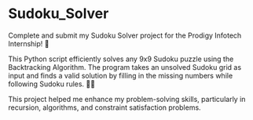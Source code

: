 # Sudoku_Solver

Complete and submit my Sudoku Solver project for the Prodigy Infotech Internship! 🎯
 
This Python script efficiently solves any 9x9 Sudoku puzzle using the Backtracking Algorithm. The program takes an unsolved Sudoku grid as input and finds a valid solution by filling in the missing numbers while following Sudoku rules. 🧩✅

This project helped me enhance my problem-solving skills, particularly in recursion, algorithms, and constraint satisfaction problems.
